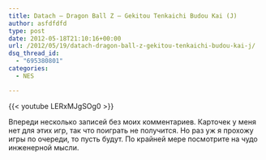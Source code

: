 ```yaml
---
title: Datach – Dragon Ball Z – Gekitou Tenkaichi Budou Kai (J)
author: asfdfdfd
type: post
date: 2012-05-18T21:10:16+00:00
url: /2012/05/19/datach-dragon-ball-z-gekitou-tenkaichi-budou-kai-j/
dsq_thread_id:
  - "695380801"
categories:
  - NES

---
```

{{< youtube LERxMJgSOg0 >}}

Впереди несколько записей без моих комментариев. Карточек у меня нет для этих игр, так что поиграть не получится. Но раз уж я прохожу игры по очереди, то пусть будут. По крайней мере посмотрите на чудо инженерной мысли.
